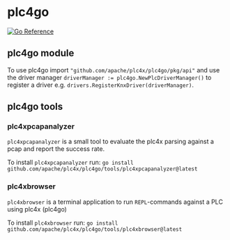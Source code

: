 <!--
  Licensed to the Apache Software Foundation (ASF) under one
  or more contributor license agreements.  See the NOTICE file
  distributed with this work for additional information
  regarding copyright ownership.  The ASF licenses this file
  to you under the Apache License, Version 2.0 (the
  "License"); you may not use this file except in compliance
  with the License.  You may obtain a copy of the License at

      https://www.apache.org/licenses/LICENSE-2.0

  Unless required by applicable law or agreed to in writing,
  software distributed under the License is distributed on an
  "AS IS" BASIS, WITHOUT WARRANTIES OR CONDITIONS OF ANY
  KIND, either express or implied.  See the License for the
  specific language governing permissions and limitations
  under the License.
  -->

# plc4go

[![Go Reference](https://pkg.go.dev/badge/github.com/apache/plc4x/plc4go.svg)](https://pkg.go.dev/github.com/apache/plc4x/plc4go)

## plc4go module

To use plc4go import `"github.com/apache/plc4x/plc4go/pkg/api"` and use the driver manager 
`driverManager := plc4go.NewPlcDriverManager()` to register a driver e.g. 
`drivers.RegisterKnxDriver(driverManager)`.

## plc4go tools

### plc4xpcapanalyzer

`plc4xpcapanalyzer` is a small tool to evaluate the plc4x parsing against a pcap and report the success rate.

To install `plc4xpcapanalyzer` run: 
`go install github.com/apache/plc4x/plc4go/tools/plc4xpcapanalyzer@latest`

### plc4xbrowser

`plc4xbrowser` is a terminal application to run `REPL`-commands against a PLC using plc4x (plc4go)

To install `plc4xbrowser` run: 
`go install github.com/apache/plc4x/plc4go/tools/plc4xbrowser@latest`
